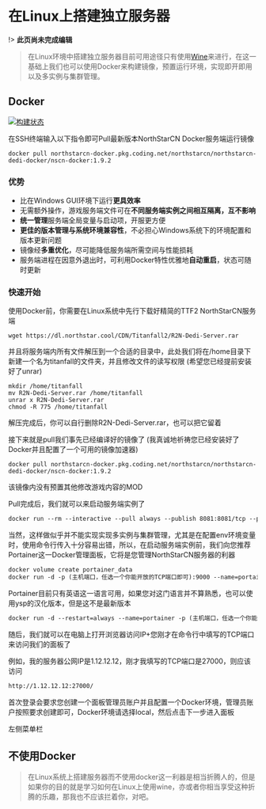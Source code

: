 # 在Linux上搭建独立服务器

!> **此页尚未完成编辑**

> 在Linux环境中搭建独立服务器目前可用途径只有使用[Wine](https://www.winehq.org/)来进行，在这一基础上我们也可以使用Docker来构建镜像，预置运行环境，实现即开即用以及多实例与集群管理。

## Docker

[![构建状态](https://northstarcn.coding.net/badges/northstarcn/job/1473182/master/build.svg)](https://northstarcn.coding.net/public-artifacts/northstarcn/northstarcn-dedi-docker/nscn-docker/version/16728669/overview)

在SSH终端输入以下指令即可Pull最新版本NorthStarCN Docker服务端运行镜像

```
docker pull northstarcn-docker.pkg.coding.net/northstarcn/northstarcn-dedi-docker/nscn-docker:1.9.2
```

### 优势

- 比在Windows GUI环境下运行**更具效率**
- 无需额外操作，游戏服务端文件可在**不同服务端实例之间相互隔离，互不影响**
- **统一管理**服务端全局变量与启动项，开服更方便
- **更佳的版本管理与系统环境兼容性**，不必担心Windows系统下的环境配置和版本更新问题
- 镜像经**多重优化**，尽可能降低服务端所需空间与性能损耗
- 服务端进程在因意外退出时，可利用Docker特性优雅地**自动重启**，状态可随时更新

### 快速开始

使用Docker前，你需要在Linux系统中先行下载好精简的TTF2 NorthStarCN服务端

```
wget https://dl.northstar.cool/CDN/Titanfall2/R2N-Dedi-Server.rar
```
并且将服务端内所有文件解压到一个合适的目录中，此处我们将在/home目录下新建一个名为titanfall的文件夹，并且修改文件的读写权限
(希望您已经提前安装好了unrar)
```
mkdir /home/titanfall
mv R2N-Dedi-Server.rar /home/titanfall
unrar x R2N-Dedi-Server.rar
chmod -R 775 /home/titanfall
```
解压完成后，你可以自行删除R2N-Dedi-Server.rar，也可以把它留着

接下来就是pull我们事先已经编译好的镜像了
(我真诚地祈祷您已经安装好了Docker并且配置了一个可用的镜像加速器)

```
docker pull northstarcn-docker.pkg.coding.net/northstarcn/northstarcn-dedi-docker/nscn-docker:1.9.2
```

该镜像内没有预置其他修改游戏内容的MOD

Pull完成后，我们就可以来启动服务端实例了
```markdown
docker run --rm --interactive --pull always --publish 8081:8081/tcp --publish 37015:37015/udp --mount "type=bind,source=/home/titanfall,target=/mnt/titanfall,readonly" --env NS_SERVER_NAME="[CN] This is a Server running on Docker!" aichigua/nscn:1.9.0
```
当然，这样做似乎并不能实现实现多实例与集群管理，尤其是在配置env环境变量时，使用命令行传入十分容易出错，所以，在启动服务端实例前，我们向您推荐Portainer这一Docker管理面板，它将是您管理NorthStarCN服务器的利器

```markdown
docker volume create portainer_data
docker run -d -p (主机端口，任选一个你能开放的TCP端口即可):9000 --name=portainer --restart=always -v /var/run/docker.sock:/var/run/docker.sock -v portainer_data:/data portainer/portainer-ce
```
Portainer目前只有英语这一语言可用，如果您对这门语言并不算熟悉，也可以使用ysp的汉化版本，但是这不是最新版本

```markdown
docker run -d --restart=always --name=portainer -p (主机端口，任选一个你能开放的TCP端口即可):9000 -v /var/run/docker.sock:/var/run/docker.sock -v portainer_data:/data 6053537/portainer
```

随后，我们就可以在电脑上打开浏览器访问IP+您刚才在命令行中填写的TCP端口来访问我们的面板了

例如，我的服务器公网IP是1.12.12.12，刚才我填写的TCP端口是27000，则应该访问
```markdown
http://1.12.12.12:27000/
```
首次登录会要求您创建一个面板管理员账户并且配置一个Docker环境，管理员账户按照要求创建即可，Docker环境请选择local，然后点击下一步进入面板

左侧菜单栏


## 不使用Docker

> 在Linux系统上搭建服务器而不使用docker这一利器是相当折腾人的，但是如果你的目的就是学习如何在Linux上使用wine，亦或者你相当享受这种折腾的乐趣，那我也不应该拦着你，对吧。



